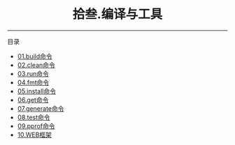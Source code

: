 <center><h1>拾叁.编译与工具</h1></center>

---

目录

- [01.build命令](zh-hans/13-编译与工具/01-build命令)
- [02.clean命令](zh-hans/13-编译与工具/02-clean命令)
- [03.run命令](zh-hans/13-编译与工具/03-run命令)
- [04.fmt命令](zh-hans/13-编译与工具/04-fmt命令)
- [05.install命令](zh-hans/13-编译与工具/05-install命令)
- [06.get命令](zh-hans/13-编译与工具/06-get命令)
- [07.generate命令](zh-hans/13-编译与工具/07-generate命令)
- [08.test命令](zh-hans/13-编译与工具/08-test命令)
- [09.pprof命令](zh-hans/13-编译与工具/09-pprof命令)
- [10.WEB框架](zh-hans/13-编译与工具/10-WEB框架)